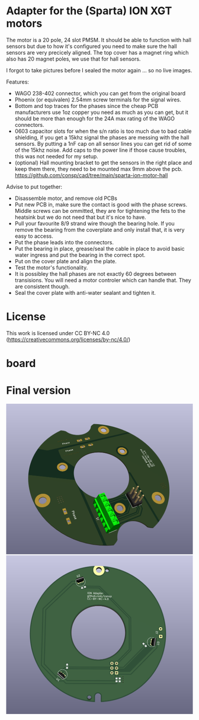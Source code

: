 # Adapter for the (Sparta) ION XGT motors

The motor is a 20 pole, 24 slot PMSM. It should be able to function with hall sensors but due to how it's configured you need to make sure the hall sensors are very precicely aligned.
The top cover has a magnet ring which also has 20 magnet poles, we use that for hall sensors.

I forgot to take pictures before I sealed the motor again ... so no live images.

Features:
* WAGO 238-402 connector, which you can get from the original board
* Phoenix (or equivalen) 2.54mm screw terminals for the signal wires.
* Bottom and top traces for the phases since the cheap PCB manufacturers use 1oz copper you need as much as you can get, but it should be more than enough for the 24A max rating of the WAGO connectors.
* 0603 capacitor slots for when the s/n ratio is too much due to bad cable shielding, if you get a 15khz signal the phases are messing with the hall sensors. By putting a 1nF cap on all sensor lines you can get rid of some of the 15khz noise. Add caps to the power line if those cause troubles, this was not needed for my setup.
* (optional) Hall mounting bracket to get the sensors in the right place and keep them there, they need to be mounted max 9mm above the pcb. https://github.com/consp/cad/tree/main/sparta-ion-motor-hall


Advise to put together:

* Disassemble motor, and remove old PCBs
* Put new PCB in, make sure the contact is good with the phase screws. Middle screws can be ommitted, they are for tightening the fets to the heatsink but we do not need that but it's nice to have.
* Pull your favourite 8/9 strand wire though the bearing hole. If you remove the bearing from the coverplate and only install that, it is very easy to access.
* Put the phase leads into the connectors.
* Put the bearing in place, grease/seal the cable in place to avoid basic water ingress and put the bearing in the correct spot.
* Put on the cover plate and align the plate.
* Test the motor's functionality.
* It is possibley the hall phases are not exactly 60 degrees between transisions. You will need a motor controler which can handle that. They are consistent though.
* Seal the cover plate with anti-water sealant and tighten it.

# License

This work is licensed under CC BY-NC 4.0 (https://creativecommons.org/licenses/by-nc/4.0/)

# board

# Final version
![bottom](bottom.png)
![top](top.png)
